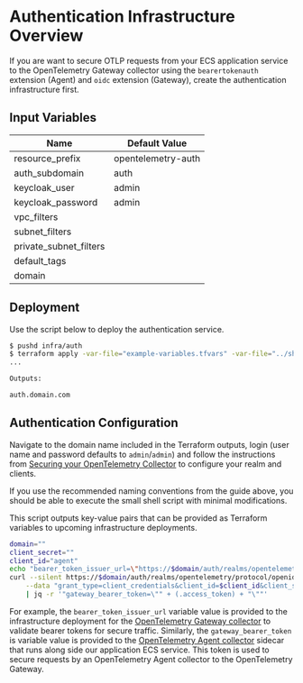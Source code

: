 # Authentication Infrastructure Overview

If you are want to secure OTLP requests from your ECS application service to the OpenTelemetry Gateway collector using the `bearertokenauth` extension (Agent) and `oidc` extension (Gateway), create the authentication infrastructure first.

## Input Variables

|Name|Default Value|
|-|-|
|resource_prefix|opentelemetry-auth|
|auth_subdomain|auth|
|keycloak_user|admin|
|keycloak_password|admin|
|vpc_filters||
|subnet_filters||
|private_subnet_filters||
|default_tags||
|domain||

## Deployment

Use the script below to deploy the authentication service.

```bash
$ pushd infra/auth
$ terraform apply -var-file="example-variables.tfvars" -var-file="../shared-example-variables.tfvars"
...

Outputs:

auth.domain.com
```

## Authentication Configuration

Navigate to the domain name included in the Terraform outputs, login (user name and password defaults to `admin`/`admin`) and follow the instructions from [Securing your OpenTelemetry Collector](https://medium.com/opentelemetry/securing-your-opentelemetry-collector-1a4f9fa5bd6f) to configure your realm and clients.

If you use the recommended naming conventions from the guide above, you should be able to execute the small shell script with minimal modifications.

This script outputs key-value pairs that can be provided as Terraform variables to upcoming infrastructure deployments.

```bash
domain=""
client_secret=""
client_id="agent"
echo "bearer_token_issuer_url=\"https://$domain/auth/realms/opentelemetry\""
curl --silent https://$domain/auth/realms/opentelemetry/protocol/openid-connect/token \
    --data "grant_type=client_credentials&client_id=$client_id&client_secret=$client_secret" \
    | jq -r '"gateway_bearer_token=\"" + (.access_token) + "\""' 
```

For example, the `bearer_token_issuer_url` variable value is provided to the infrastructure deployment for the [OpenTelemetry Gateway collector](../gateway/example-variables.tfvars) to validate bearer tokens for secure traffic. Similarly, the `gateway_bearer_token` is variable value is provided to the [OpenTelemetry Agent collector](../applications/example-variables.tfvars) sidecar that runs along side our application ECS service. This token is used to secure requests by an OpenTelemetry Agent collector to the OpenTelemetry Gateway.
